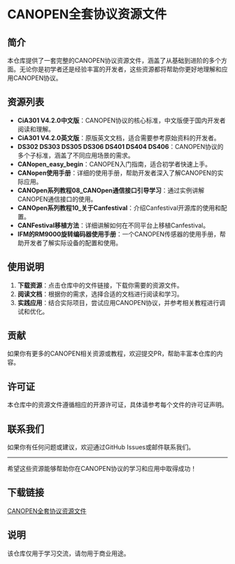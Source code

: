 # CANOPEN全套协议资源文件

## 简介

本仓库提供了一套完整的CANOPEN协议资源文件，涵盖了从基础到进阶的多个方面。无论你是初学者还是经验丰富的开发者，这些资源都将帮助你更好地理解和应用CANOPEN协议。

## 资源列表

- **CiA301 V4.2.0中文版**：CANOPEN协议的核心标准，中文版便于国内开发者阅读和理解。
- **CiA301 V4.2.0英文版**：原版英文文档，适合需要参考原始资料的开发者。
- **DS302 DS303 DS305 DS306 DS401 DS404 DS406**：CANOPEN协议的多个子标准，涵盖了不同应用场景的需求。
- **CANopen_easy_begin**：CANOPEN入门指南，适合初学者快速上手。
- **CANopen使用手册**：详细的使用手册，帮助开发者深入了解CANOPEN的实际应用。
- **CANOpen系列教程08_CANOpen通信接口引导学习**：通过实例讲解CANOPEN通信接口的使用。
- **CANOpen系列教程10_关于Canfestival**：介绍Canfestival开源库的使用和配置。
- **CANFestival移植方法**：详细讲解如何在不同平台上移植Canfestival。
- **IFM的RM9000旋转编码器使用手册**：一个CANOPEN传感器的使用手册，帮助开发者了解实际设备的配置和使用。

## 使用说明

1. **下载资源**：点击仓库中的文件链接，下载你需要的资源文件。
2. **阅读文档**：根据你的需求，选择合适的文档进行阅读和学习。
3. **实践应用**：结合实际项目，尝试应用CANOPEN协议，并参考相关教程进行调试和优化。

## 贡献

如果你有更多的CANOPEN相关资源或教程，欢迎提交PR，帮助丰富本仓库的内容。

## 许可证

本仓库中的资源文件遵循相应的开源许可证，具体请参考每个文件的许可证声明。

## 联系我们

如果你有任何问题或建议，欢迎通过GitHub Issues或邮件联系我们。

---

希望这些资源能够帮助你在CANOPEN协议的学习和应用中取得成功！

## 下载链接
[CANOPEN全套协议资源文件](https://pan.quark.cn/s/8a205d0c81a7)

## 说明

该仓库仅用于学习交流，请勿用于商业用途。
